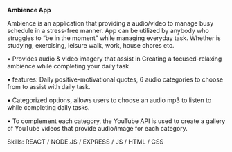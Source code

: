 
**Ambience App**

Ambience is an application that providing a audio/video to manage busy schedule in a stress-free manner. App can be utilized by anybody who struggles to “be in the moment” while managing everyday task. Whether is studying, exercising, leisure walk, work, house chores etc.  

• Provides audio & video imagery that assist in Creating a focused-relaxing ambience while completing your daily task. 

• features: Daily positive-motivational quotes, 6 audio categories to choose from to assist with daily task.

• Categorized options, allows users to choose an audio mp3 to listen to while completing daily tasks.

• To complement each category, the YouTube API is used to create a gallery of YouTube videos that provide audio/image for each category.


Skills: REACT / NODE.JS / EXPRESS / JS / HTML / CSS




